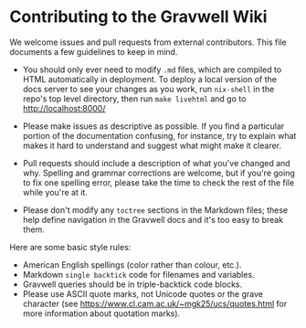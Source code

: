# Contributing to the Gravwell Wiki

We welcome issues and pull requests from external contributors. This file documents a few guidelines to keep in mind.

* You should only ever need to modify `.md` files, which are compiled to HTML automatically in deployment. To deploy a local version of the docs server to see your changes as you work, run `nix-shell` in the repo's top level directory, then run `make livehtml` and go to [http://localhost:8000/](http://localhost:8000)

* Please make issues as descriptive as possible. If you find a particular portion of the documentation confusing, for instance, try to explain what makes it hard to understand and suggest what might make it clearer.

* Pull requests should include a description of what you've changed and why. Spelling and grammar corrections are welcome, but if you're going to fix one spelling error, please take the time to check the rest of the file while you're at it.

* Please don't modify any `toctree` sections in the Markdown files; these help define navigation in the Gravwell docs and it's too easy to break them.

Here are some basic style rules:

* American English spellings (color rather than colour, etc.).
* Markdown `single backtick` code for filenames and variables.
* Gravwell queries should be in triple-backtick code blocks.
* Please use ASCII quote marks, not Unicode quotes or the grave character (see https://www.cl.cam.ac.uk/~mgk25/ucs/quotes.html for more information about quotation marks).
